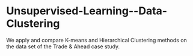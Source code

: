 # Unsupervised-Learning--Data-Clustering
We apply and compare K-means and Hierarchical Clustering methods on the data set of the Trade & Ahead case study.

